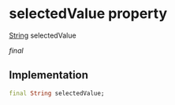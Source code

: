 


# selectedValue property






[String](https://api.flutter.dev/flutter/dart-core/String-class.html) selectedValue
  
_final_






## Implementation

```dart
final String selectedValue;


```







